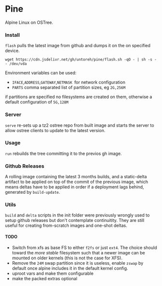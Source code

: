# Pine
Alpine Linux on OSTree.

### Install
`flash` pulls the latest image from github and dumps it
on the on specified device.

```
wget https://cdn.jsdelivr.net/gh/untoreh/pine/flash.sh -qO - | sh -s -- /dev/vda
```
Environment variables can be used:

- `IFACE`,`ADDRESS`,`GATEWAY`,`NETMASK `for network configuration
- `PARTS` comma separated list of partition sizes, eg `2G,256M` 

if partitions are specified no filesystems are created on them, otherwise a default
configuration of `5G,128M`

### Server
`serve` re-sets up a tz2 ostree repo from built image and 
starts the server to allow ostree clients to update to
the latest version.

### Usage
`run` rebuilds the tree committing it to the previos gh image.

### Github Releases
A rolling image containing the latest 3 months builds, and a static-delta artifact 
to be applied on top of the commit of the previous image, which means deltas have to 
be applied in order if a deployment lags behind, generated by `build-update`.

### Utils
`build` and `delta` scripts in the init folder were previously wrongly used to setup github releases but don't contemplate continuitity. They are still useful for creating from-scratch images and one-shot deltas.

#### TODO
- Switch from xfs as base FS to either `f2fs` or just `ext4`. The choice should toward the _more stable_ filesystem such that a newer image can be mounted on older kernels (this is not the case for XFS).
- Remove the `24M` swap partition since it is useless, enable `zswap` by default once alpine includes it in the default kernel config.
- uproot vars and make them configurable
- make the packed extras optional
